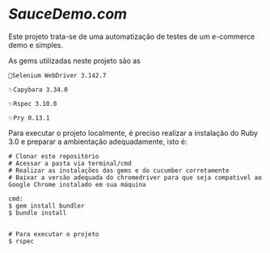 # *SauceDemo.com*

Este projeto trata-se de uma automatização de testes de um e-commerce demo e simples.

As gems utilizadas neste projeto são as
	
	🚀Selenium WebDriver 3.142.7
	
	✨Capybara 3.34.0
	
	✨Rspec 3.10.0
	
	✨Pry 0.13.1

Para executar o projeto localmente, é preciso realizar a instalação do Ruby 3.0 e preparar a ambientação adequadamente, isto é:    

```
# Clonar este repositório
# Acessar a pasta via terminal/cmd
# Realizar as instalações das gems e do cucumber corretamente
# Baixar a versão adequada do chromedriver para que seja compativel ao Google Chrome instalado em sua máquina

cmd:
$ gem install bundler
$ bundle install


# Para executar o projeto
$ rspec

```
